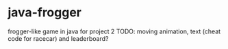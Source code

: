 # java-frogger
frogger-like game in java for project 2
TODO: moving animation, text (cheat code for racecar) and leaderboard?
